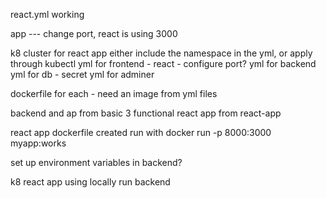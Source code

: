 react.yml working 

app --- change port, react is using 3000

k8 cluster for react app 
either include the namespace in the yml, or apply through kubectl
yml for frontend - react - configure port? 
yml for backend
yml for db
    - secret 
yml for adminer 

dockerfile for each - need an image from yml files

backend and ap from basic 3 functional
react app from react-app


react app dockerfile created 
run with 
docker run -p 8000:3000 myapp:works

set up environment variables in backend?


k8 react app using locally run backend